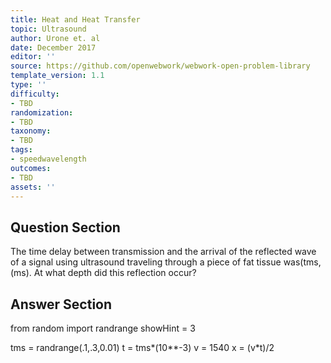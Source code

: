 ```yaml
---
title: Heat and Heat Transfer
topic: Ultrasound
author: Urone et. al
date: December 2017
editor: ''
source: https://github.com/openwebwork/webwork-open-problem-library
template_version: 1.1
type: ''
difficulty:
- TBD
randomization:
- TBD
taxonomy:
- TBD
tags:
- speedwavelength
outcomes:
- TBD
assets: ''
---
```


## Question Section 

The time delay between transmission and the arrival of the reflected wave of a signal
using ultrasound traveling through a piece of fat tissue was(tms,(ms). At what depth
did this reflection occur?



## Answer Section

from random import randrange
showHint = 3

tms = randrange(.1,.3,0.01)
t = tms*(10**-3)
v = 1540
x = (v*t)/2
